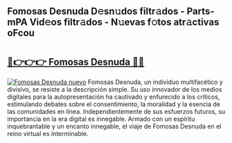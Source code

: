 ## Fomosas Desnuda D𝚎sn𝚞dos filtr𝚊dos - Parts-mPA Vid𝚎os filtr𝚊dos - N𝚞evas f𝚘tos atr𝚊ctivas oFcou

# <h2><a href="http://mb5c8c7.tromn.icu/?c=Fomosas+Desnuda">🔗👉👉👉 Fomosas Desnuda 🔗🔗</a></h2>

[![Fomosas Desnuda nuevo](https://i.imgur.com/pEAQMta.gif)](http://mb5c8c7.tromn.icu/?c=Fomosas+Desnuda)
Fomosas Desnuda, un individuo multifacético y divisivo, se resiste a la descripción simple. Su uso innovador de los medios digitales para la autopresentación ha cautivado y enfurecido a los críticos, estimulando debates sobre el consentimiento, la moralidad y la esencia de las comunidades en línea. Independientemente de sus esfuerzos futuros, su importancia en la era digital es innegable. Armado con un espíritu inquebrantable y un encanto innegable, el viaje de Fomosas Desnuda en el reino virtual es interminable.
